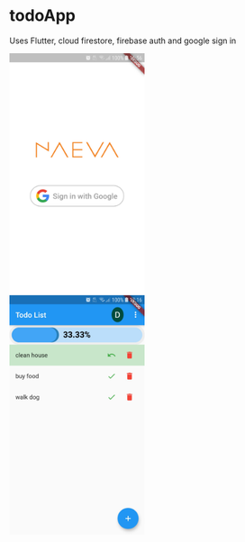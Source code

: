 # todoApp

Uses Flutter, cloud firestore, firebase auth and google sign in


<img src="https://github.com/95danlos/todoApp/blob/master/screenshots/Screenshot_20191128-165654.png" width="240">
<br /> 

<img src="https://github.com/95danlos/todoApp/blob/master/screenshots/Screenshot_20191128-171633.png" width="240">
<br /> 
